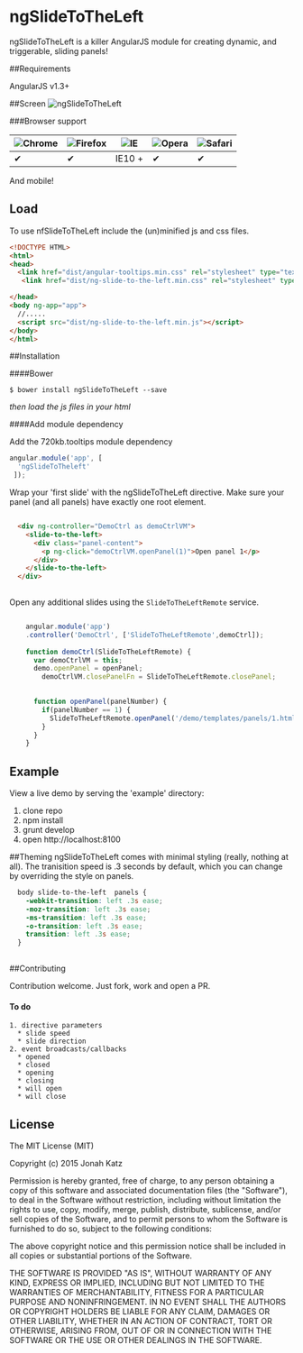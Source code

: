 ngSlideToTheLeft
==================
ngSlideToTheLeft is a killer AngularJS module for creating dynamic, and triggerable, sliding panels!

##Requirements


AngularJS v1.3+

##Screen
![ngSlideToTheLeft](http://google.com)

###Browser support


![Chrome](https://raw.github.com/alrra/browser-logos/master/chrome/chrome_48x48.png) | ![Firefox](https://raw.github.com/alrra/browser-logos/master/firefox/firefox_48x48.png) | ![IE](https://raw.github.com/alrra/browser-logos/master/internet-explorer/internet-explorer_48x48.png) | ![Opera](https://raw.github.com/alrra/browser-logos/master/opera/opera_48x48.png) | ![Safari](https://raw.github.com/alrra/browser-logos/master/safari/safari_48x48.png)
--- | --- | --- | --- | --- |
 ✔ | ✔ | IE10 + | ✔ | ✔ |

And mobile!

## Load

To use nfSlideToTheLeft include the (un)minified js and css files.
```html
<!DOCTYPE HTML>
<html>
<head>
  <link href="dist/angular-tooltips.min.css" rel="stylesheet" type="text/css" />
   <link href="dist/ng-slide-to-the-left.min.css" rel="stylesheet" type="text/css" >

</head>
<body ng-app="app">
  //.....
  <script src="dist/ng-slide-to-the-left.min.js"></script>
</body>
</html>
```

##Installation

####Bower

```
$ bower install ngSlideToTheLeft --save
```

_then load the js files in your html_

####Add module dependency

Add the 720kb.tooltips module dependency

```js
angular.module('app', [
  'ngSlideToTheleft'
 ]);
```

Wrap your 'first slide' with the ngSlideToTheLeft directive. Make sure your panel (and all panels) have exactly one root element.

```html

  <div ng-controller="DemoCtrl as demoCtrlVM">
    <slide-to-the-left>
      <div class="panel-content">
        <p ng-click="demoCtrlVM.openPanel(1)">Open panel 1</p>
      </div>
    </slide-to-the-left>
  </div>
  
```

Open any additional slides using the `SlideToTheLeftRemote` service.

```js

	angular.module('app')
	.controller('DemoCtrl', ['SlideToTheLeftRemote',demoCtrl]);
	
	function demoCtrl(SlideToTheLeftRemote) {
	  var demoCtrlVM = this;
	  demo.openPanel = openPanel;
		demoCtrlVM.closePanelFn = SlideToTheLeftRemote.closePanel;

	  
	  function openPanel(panelNumber) {
	    if(panelNumber == 1) {
	      SlideToTheLeftRemote.openPanel('/demo/templates/panels/1.html',{data: 'came from panel 0');
	    }
	  }
	}

```


## Example

  View a live demo by serving the 'example' directory:
  
  1. clone repo
  2. npm install
  3. grunt develop
  4. open http://localhost:8100 

##Theming
ngSlideToTheLeft comes with minimal styling (really, nothing at all). The tranisition speed is .3 seconds by default, which you can change by overriding the style on panels.

```css
  body slide-to-the-left  panels {
  	-webkit-transition: left .3s ease;
  	-moz-transition: left .3s ease;
  	-ms-transition: left .3s ease;
  	-o-transition: left .3s ease;
  	transition: left .3s ease;
  }
  
```

##Contributing

Contribution welcome. Just fork, work and open a PR.
  
  #### To do
    
    1. directive parameters
      * slide speed
      * slide direction
    2. event broadcasts/callbacks
      * opened
      * closed
      * opening
      * closing
      * will open
      * will close



## License

The MIT License (MIT)

Copyright (c) 2015 Jonah Katz

Permission is hereby granted, free of charge, to any person obtaining a copy of this software and associated documentation files (the "Software"), to deal in the Software without restriction, including without limitation the rights to use, copy, modify, merge, publish, distribute, sublicense, and/or sell copies of the Software, and to permit persons to whom the Software is furnished to do so, subject to the following conditions:

The above copyright notice and this permission notice shall be included in all copies or substantial portions of the Software.

THE SOFTWARE IS PROVIDED "AS IS", WITHOUT WARRANTY OF ANY KIND, EXPRESS OR IMPLIED, INCLUDING BUT NOT LIMITED TO THE WARRANTIES OF MERCHANTABILITY, FITNESS FOR A PARTICULAR PURPOSE AND NONINFRINGEMENT. IN NO EVENT SHALL THE AUTHORS OR COPYRIGHT HOLDERS BE LIABLE FOR ANY CLAIM, DAMAGES OR OTHER LIABILITY, WHETHER IN AN ACTION OF CONTRACT, TORT OR OTHERWISE, ARISING FROM, OUT OF OR IN CONNECTION WITH THE SOFTWARE OR THE USE OR OTHER DEALINGS IN THE SOFTWARE.
